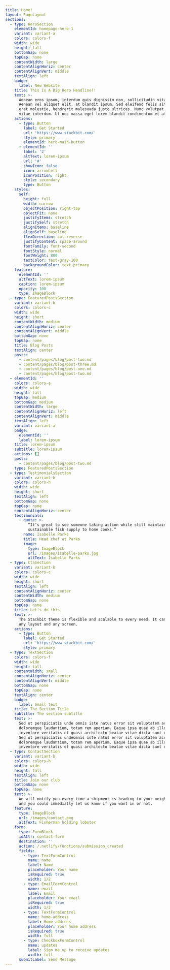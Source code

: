 ```yaml
---
title: Home!
layout: PageLayout
sections:
  - type: HeroSection
    elementId: homepage-hero-1
    variant: variant-a
    colors: colors-f
    width: wide
    height: tall
    bottomGap: none
    topGap: none
    contentWidth: large
    contentAlignHoriz: center
    contentAlignVert: middle
    textAlign: left
    badge:
      label: New Website
    title: This Is A Big Hero Headline!!
    text: >-
      Aenean eros ipsum, interdum quis dignissim non, sollicitudin vitae nisl.
      Aenean vel aliquet elit, at blandit ipsum. Sed eleifend felis sit amet
      erat molestie, hendrerit malesuada justo ultrices. Nunc volutpat at erat
      vitae interdum. Ut nec massa eget lorem blandit condimentum et at risus.
    actions:
      - type: Button
        label: Get Started
        url: 'https://www.stackbit.com/'
        style: primary
        elementId: hero-main-button
      - elementId: ''
        label: '2'
        altText: lorem-ipsum
        url: '#'
        showIcon: false
        icon: arrowLeft
        iconPosition: right
        style: secondary
        type: Button
    styles:
      self:
        height: full
        width: narrow
        objectPosition: right-top
        objectFit: none
        justifyItems: stretch
        justifySelf: stretch
        alignItems: baseline
        alignSelf: baseline
        flexDirection: col-reverse
        justifyContent: space-around
        fontFamily: font-second
        fontStyle: normal
        fontWeight: 800
        textColor: text-gray-100
        backgroundColor: text-primary
    feature:
      elementId: ''
      altText: lorem-ipsum
      caption: lorem-ipsum
      opacity: 100
      type: ImageBlock
  - type: FeaturedPostsSection
    variant: variant-b
    colors: colors-c
    width: wide
    height: short
    contentWidth: medium
    contentAlignHoriz: center
    contentAlignVert: middle
    bottomGap: none
    topGap: none
    title: Blog Posts
    textAlign: center
    posts:
      - content/pages/blog/post-two.md
      - content/pages/blog/post-three.md
      - content/pages/blog/post-one.md
      - content/pages/blog/post-two.md
  - elementId: ''
    colors: colors-a
    width: wide
    height: tall
    topGap: medium
    bottomGap: medium
    contentWidth: large
    contentAlignHoriz: left
    contentAlignVert: middle
    textAlign: left
    variant: variant-a
    badge:
      elementId: ''
      label: lorem-ipsum
    title: lorem-ipsum
    subtitle: lorem-ipsum
    actions: []
    posts:
      - content/pages/blog/post-two.md
    type: FeaturedPostsSection
  - type: TestimonialsSection
    variant: variant-b
    colors: colors-h
    width: wide
    height: short
    textAlign: left
    bottomGap: none
    topGap: none
    contentAlignHoriz: center
    testimonials:
      - quote: >-
          “It’s great to see someone taking action while still maintaining a
          sustainable fish supply to home cooks.”
        name: Isabelle Parks
        title: Head chef at Parks
        image:
          type: ImageBlock
          url: /images/isabelle-parks.jpg
          altText: Isabelle Parks
  - type: CtaSection
    variant: variant-b
    colors: colors-c
    width: wide
    height: short
    textAlign: left
    contentAlignHoriz: center
    contentWidth: medium
    bottomGap: none
    topGap: none
    title: Let's do this
    text: >-
      The Stackbit theme is flexible and scalable to every need. It can manage
      any layout and any screen.
    actions:
      - type: Button
        label: Get Started
        url: 'https://www.stackbit.com/'
        style: primary
  - type: TextSection
    colors: colors-f
    width: wide
    height: tall
    contentWidth: small
    contentAlignHoriz: center
    contentAlignVert: middle
    bottomGap: none
    topGap: none
    textAlign: center
    badge:
      label: Small text
    title: The Section Title
    subtitle: The section subtitle
    text: >-
      Sed ut perspiciatis unde omnis iste natus error sit voluptatem accusantium
      doloremque laudantium, totam rem aperiam. Eaque ipsa quae ab illo
      inventore veritatis et quasi architecto beatae vitae dicta sunt explicabo.
      Sed ut perspiciatis undeomnis iste natus error sit voluptatem accusantium
      doloremque laudantium, totam rem aperiam. Eaque ipsa quae ab illo
      inventore veritatis et quasi architecto beatae vitae dicta sunt explicabo.
  - type: ContactSection
    variant: variant-b
    colors: colors-h
    width: wide
    height: tall
    textAlign: left
    title: Join our club
    bottomGap: none
    topGap: none
    text: >-
      We will notify you every time a shipment is heading to your neighborhood,
      and you could immediatly let us know if you want in or not.
    feature:
      type: ImageBlock
      url: /images/contact.png
      altText: Fisherman holding lobster
    form:
      type: FormBlock
      idAttr: contact-form
      destination: ''
      action: /.netlify/functions/submission_created
      fields:
        - type: TextFormControl
          name: name
          label: Name
          placeholder: Your name
          isRequired: true
          width: 1/2
        - type: EmailFormControl
          name: email
          label: Email
          placeholder: Your email
          isRequired: true
          width: 1/2
        - type: TextFormControl
          name: home-address
          label: Home address
          placeholder: Your home address
          isRequired: true
          width: full
        - type: CheckboxFormControl
          name: updates
          label: Sign me up to receive updates
          width: full
      submitLabel: Send Message
---
```

